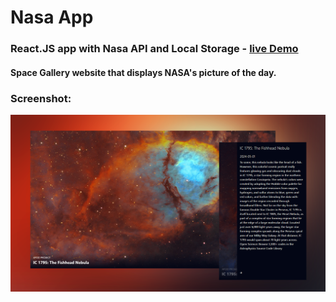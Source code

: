 # Nasa App


### React.JS app with Nasa API and Local Storage - <a href="https://dorkatzir.github.io/nasa-api-reactjs/" target="_blank">live Demo</a>
#### Space Gallery website that displays NASA's picture of the day.


### Screenshot:

<p align="center"><img src="./screenshot.png" alt="project screenshot"></p>

